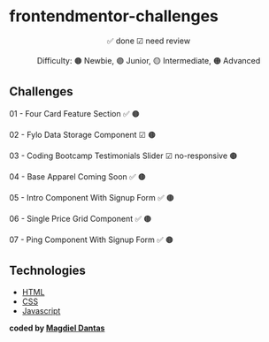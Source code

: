 # frontendmentor-challenges

<p align="center">
  ✅ done ☑ need review
  <br/>
  <br/>
  Difficulty: 🟤 Newbie, 🟣 Junior, 🟡 Intermediate, 🟠 Advanced
</p>

## Challenges

01 - Four Card Feature Section ✅ 🟤

02 - Fylo Data Storage Component ☑ 🟤

03 - Coding Bootcamp Testimonials Slider ☑ no-responsive 🟤

04 - Base Apparel Coming Soon ✅ 🟤

05 - Intro Component With Signup Form ✅ 🟤

06 - Single Price Grid Component ✅ 🟤

07 - Ping Component With Signup Form ✅ 🟤


## Technologies

-  [HTML][HTML]
-  [CSS][CSS]
-  [Javascript][Javascript]




**coded by [Magdiel Dantas](https://www.instagram.com/magdielndantas/)**

[CSS]:https://developer.mozilla.org/en-US/docs/Web/CSS
[Javascript]:https://developer.mozilla.org/en-US/docs/Glossary/JavaScript
[HTML]:https://developer.mozilla.org/en-US/docs/Web/HTML
